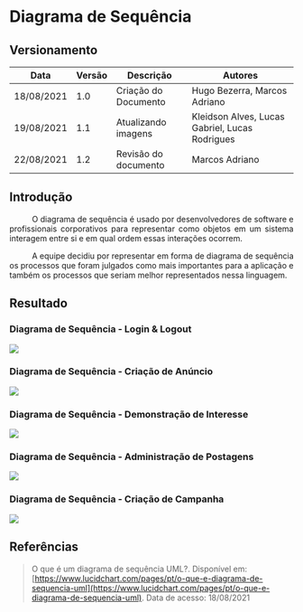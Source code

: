 # Diagrama de Sequência

## Versionamento
| Data | Versão | Descrição | Autores |
| -------- | -------- | -------- | ---|
|   18/08/2021   |  1.0    |  Criação do Documento    | Hugo Bezerra, Marcos Adriano
|   19/08/2021   |  1.1    |  Atualizando imagens    | Kleidson Alves, Lucas Gabriel, Lucas Rodrigues
|   22/08/2021   |  1.2    |  Revisão do documento    | Marcos Adriano

## Introdução
<div style="text-indent: 40px; text-align: justify">

O diagrama de sequência é usado por desenvolvedores de software e profissionais corporativos para representar como objetos em um sistema interagem entre si e em qual ordem essas interações ocorrem.

A equipe decidiu por representar em forma de diagrama de sequência os processos que foram julgados como mais importantes para a aplicação e também os processos que seriam melhor representados nessa linguagem.

</div>

## Resultado

### Diagrama de Sequência - Login & Logout

 ![](https://i.imgur.com/bRrjW81.png)


### Diagrama de Sequência - Criação de Anúncio

![](https://i.imgur.com/GxsHsEX.png)


### Diagrama de Sequência - Demonstração de Interesse

![](https://i.imgur.com/EwbRH3a.png)


### Diagrama de Sequência - Administração de Postagens

![](https://i.imgur.com/UWS9xMC.png)

### Diagrama de Sequência - Criação de Campanha

![](https://i.imgur.com/lhA85F5.png)


## Referências

> O que é um diagrama de sequência UML?. Disponível em:
[https://www.lucidchart.com/pages/pt/o-que-e-diagrama-de-sequencia-uml](https://www.lucidchart.com/pages/pt/o-que-e-diagrama-de-sequencia-uml). Data de acesso: 18/08/2021
